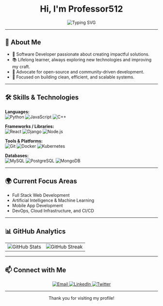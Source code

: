 <h1 align="center">Hi, I'm Professor512</h1>
<p align="center">
  <img src="https://readme-typing-svg.demolab.com?font=Fira+Code&size=24&pause=1000&color=36BCF7&center=true&vCenter=true&width=500&lines=Software+Developer;Open-Source+Contributor;Lifelong+Learner;Tech+Explorer" alt="Typing SVG" />
</p>

---

## 🧠 About Me

- 🔭 Software Developer passionate about creating impactful solutions.
- 📚 Lifelong learner, always exploring new technologies and improving my craft.
- 🤝 Advocate for open-source and community-driven development.
- 🚀 Focused on building clean, efficient, and scalable systems.

---

## 🛠️ Skills & Technologies

**Languages:**  
![Python](https://img.shields.io/badge/Python-3776AB?style=flat&logo=python&logoColor=white) 
![JavaScript](https://img.shields.io/badge/JavaScript-F7DF1E?style=flat&logo=javascript&logoColor=black) 
![C++](https://img.shields.io/badge/C++-00599C?style=flat&logo=c%2B%2B&logoColor=white)

**Frameworks / Libraries:**  
![React](https://img.shields.io/badge/React-61DAFB?style=flat&logo=react&logoColor=black) 
![Django](https://img.shields.io/badge/Django-092E20?style=flat&logo=django&logoColor=white) 
![Node.js](https://img.shields.io/badge/Node.js-339933?style=flat&logo=node.js&logoColor=white)

**Tools & Platforms:**  
![Git](https://img.shields.io/badge/Git-F05032?style=flat&logo=git&logoColor=white) 
![Docker](https://img.shields.io/badge/Docker-2496ED?style=flat&logo=docker&logoColor=white) 
![Kubernetes](https://img.shields.io/badge/Kubernetes-326CE5?style=flat&logo=kubernetes&logoColor=white)

**Databases:**  
![MySQL](https://img.shields.io/badge/MySQL-4479A1?style=flat&logo=mysql&logoColor=white) 
![PostgreSQL](https://img.shields.io/badge/PostgreSQL-336791?style=flat&logo=postgresql&logoColor=white) 
![MongoDB](https://img.shields.io/badge/MongoDB-47A248?style=flat&logo=mongodb&logoColor=white)

---

## 🌍 Current Focus Areas

- Full Stack Web Development
- Artificial Intelligence & Machine Learning
- Mobile App Development
- DevOps, Cloud Infrastructure, and CI/CD

---

## 📊 GitHub Analytics

<table align="center">
  <tr>
    <td>
      <img src="https://github-readme-stats.vercel.app/api?username=professor512&theme=transparent&show_icons=true&card_height=200" alt="GitHub Stats" />
    </td>
    <td>
      <img src="https://github-readme-streak-stats.herokuapp.com?user=professor512&theme=transparent&date_format=M%20j%5B%2C%20Y%5D&card_height=200" alt="GitHub Streak" />
    </td>
  </tr>
</table>

---

## 📫 Connect with Me

<p align="center">
  <a href="mailto:professor512@example.com">
    <img src="https://img.shields.io/badge/Email-D14836?style=for-the-badge&logo=gmail&logoColor=white" alt="Email">
  </a>
  <a href="https://linkedin.com/in/professor512">
    <img src="https://img.shields.io/badge/LinkedIn-0A66C2?style=for-the-badge&logo=linkedin&logoColor=white" alt="LinkedIn">
  </a>
  <a href="https://twitter.com/professor512">
    <img src="https://img.shields.io/badge/Twitter-1DA1F2?style=for-the-badge&logo=twitter&logoColor=white" alt="Twitter">
  </a>
</p>

---

<p align="center">
  Thank you for visiting my profile!  
</p>
